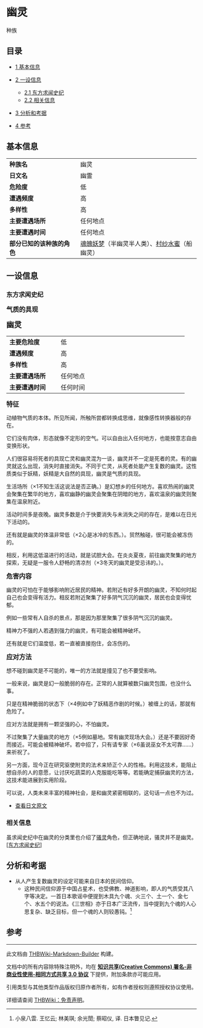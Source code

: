 # 幽灵

<!-- source html: G:\repos\THBWiki-Markdown-Builder\THBWikiMarkdown\Temp\main\8\8f\ns0%3A%E5%B9%BD%E7%81%B5.html -->

种族

## 目录

- [1 基本信息](#基本信息)
- [2 一设信息](#一设信息)

  - [2.1 东方求闻史纪](#东方求闻史纪)
  - [2.2 相关信息](#相关信息)



- [3 分析和考据](#分析和考据)
- [4 参考](#参考)




## 基本信息

<table>
<tbody><tr><td style="width:180px"><b>种族名</b></td><td style="min-width:300px">幽灵</td></tr><tr><td><b>日文名</b></td><td>幽霊</td></tr><tr><td><b>危险度</b></td><td>低</td></tr><tr><td><b>遭遇频度</b></td><td>高</td></tr><tr><td><b>多样性</b></td><td>高</td></tr><tr><td><b>主要遭遇场所</b></td><td>任何地点</td></tr><tr><td><b>主要遭遇时间</b></td><td>任何地点</td></tr><tr><td><b>部分已知的该种族的角色</b></td><td><a href="./魂魄妖梦.md" title="魂魄妖梦">魂魄妖梦</a>（半幽灵半人类）、<a href="./村纱水蜜.md" title="村纱水蜜">村纱水蜜</a>（船幽灵）</td></tr></tbody></table>


## 一设信息
### 东方求闻史纪
  
 **<big>气质的具现</big>**   

 **<big><big>幽灵</big></big>** 
  


<table><tbody><tr><td width="120px"><b>主要危险度</b></td><td width="320px">低</td></tr><tr><td width="120px"><b>遭遇频度</b></td><td width="320px">高</td></tr><tr><td width="120px"><b>多样性</b></td><td width="320px">高</td></tr><tr><td width="120px"><b>主要遭遇场所</b></td><td width="320px">任何地点</td></tr><tr><td width="120px"><b>主要遭遇时间</b></td><td width="320px">任何时间</td></tr></tbody></table>


  
 **<big>特征</big>** 
  
  
动植物气质的本体。所见所闻，所触所尝都转换成思维，就像感性转换器般的存在。  

它们没有肉体，形态就像不定形的空气。可以自由出入任何地方，也能按意志自由变换形状。  

  
  
人们很容易将死者的具现亡灵和幽灵混为一谈，幽灵并不一定是死者的灵。有的幽灵就这么出现，消失时直接消失。不同于亡灵，从死者处能产生复数的幽灵。这性质类似于妖精，妖精是大自然的具现，幽灵是气质的具现。  

  
  
生活场所（×1不知生活这说法是否正确。）是幻想乡的任何地方。喜欢热闹的幽灵会聚集在繁华的地方，喜欢幽静的幽灵会聚集在阴暗的地方，喜欢温泉的幽灵则聚集在温泉附近。  

  
  
活动时间多是夜晚。幽灵多数是介于快要消失与未消失之间的存在，是难以在日光下活动的。  

  
  
还有就是幽灵的体温非常低（×2心是冰冷的东西。）。贸然触碰，很可能会被冻伤的。  

相反，利用这低温进行的活动，就是试胆大会。在炎炎夏夜，前往幽灵聚集的地方探索，无疑是一服令人舒畅的清凉剂（×3冬天的幽灵是受忌讳的。）。  

  
  
  

 **<big>危害内容</big>** 
  
  
幽灵的可怕在于能够影响附近居民的精神。若附近有好多开朗的幽灵，不知何时起自己也会变得有活力。相反若附近聚集了好多阴气沉沉的幽灵，居民也会变得忧郁。  

例如一些常有人自杀的景点，那是因为那里聚集了很多阴气沉沉的幽灵。  

  
  
精神力不强的人若遇到强力的幽灵，有可能会被精神破坏。  

  
  
还有就是它们温度低，若一直被直接抱住，会冻伤的。  

  
  
  

 **<big>应对方法</big>** 
  
  
想不碰到幽灵是不可能的，唯一的方法就是撞见了也不要受影响。  

  
  
一般来说，幽灵是幻一般脆弱的存在。正常的人就算被数只幽灵包围，也没什么事。  

只是在精神脆弱的状态下（×4例如中了妖精恶作剧的时候。）被缠上的话，那就有危险了。  

  
  
应对方法就是拥有一颗坚强的心，不怕幽灵。  

不过聚集了大量幽灵的地方（×5例如墓地。常有幽灵现场大会。）还是不要因好奇而接近。可能会被精神破坏。若中招了，只有请专家（×6虽说巫女不太可靠……）来祈祝了。  

  
  
另一方面，现今正在研究驱使附灵的法术来矫正个人的性格。利用这技术，能阻止想自杀的人的意愿，让讨厌吃蔬菜的人克服能吃等等。若能确定捕获幽灵的方法，这技术能进展到实用阶段。  

  
  
可以说，人类未来丰富的精神社会，是和幽灵紧密相联的，这句话一点也不为过。  

  

- [查看日文原文](./东方求闻史纪-幽灵-中日对照.md)

### 相关信息
  
虽求闻史纪中在幽灵的分类里也介绍了[骚灵](./骚灵.md)角色，但正确地说，骚灵并不是幽灵。[&#91;东方求闻史纪&#93;](./东方求闻史纪-露娜萨·普莉兹姆利巴.md)
  

## 分析和考据
- 从人产生复数幽灵的设定可能来自日本的民间信仰。
  - 这种民间信仰源于中国占星术，也受佛教、神道影响，即人的气质受其八字等决定。一首日本歌谣中便提到木具九个魂、火三个、土一个、金七个、水五个的说法。《三世相》亦于日本广泛流传，当中提到九个魂的人心思复杂、缺乏目标，但一个魂的人则较愚钝。[^cite_note-yakumo-1]


## 参考
[^cite_note-yakumo-1]: 小泉八雲. 王忆云; 林美琪; 余光誾; 蔡昭仪, 译. 日本瞥见记.





---

此文档由 [THBWiki-Markdown-Builder](https://github.com/Delsin-Yu/THBWiki-Markdown-Builder) 构建。

文档中的所有内容除特殊注明外，均在 [**知识共享(Creative Commons) 署名-非商业性使用-相同方式共享 3.0 协议**](https://creativecommons.org/licenses/by-sa/3.0/deed.zh-hans) 下提供，附加条款亦可能应用。

引用类型与其他类型作品版权归原作者所有，如有作者授权则遵照授权协议使用。

详细请查阅 [THBWiki：免责声明](https://thbwiki.cc/THBWiki:%E5%85%8D%E8%B4%A3%E5%A3%B0%E6%98%8E)。

